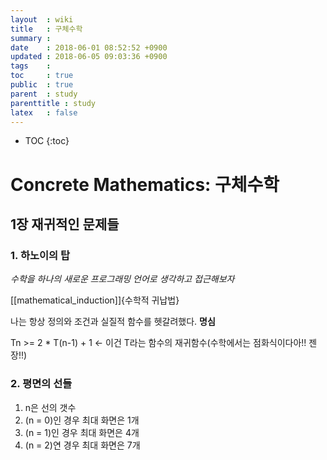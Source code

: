 ```yaml
---
layout  : wiki
title   : 구체수학
summary : 
date    : 2018-06-01 08:52:52 +0900
updated : 2018-06-05 09:03:36 +0900
tags    : 
toc     : true
public  : true
parent  : study
parenttitle : study
latex   : false
---
```

* TOC
{:toc}

# Concrete Mathematics: 구체수학

## 1장 재귀적인 문제들

### 1. 하노이의 탑

*수학을 하나의 새로운 프로그래밍 언어로 생각하고 접근해보자*

[[mathematical_induction]]{수학적 귀납법}

나는 항상 정의와 조건과 실질적 함수를 헷갈려했다. **명심**

Tn >= 2 * T(n-1) + 1 <- 이건 T라는 함수의 재귀함수(수학에서는 점화식이다아!! 젠장!!)

### 2. 평면의 선들

1. n은 선의 갯수
2. (n = 0)인 경우 최대 화면은 1개
3. (n = 1)인 경우 최대 화면은 4개
4. (n = 2)연 경우 최대 화면은 7개
